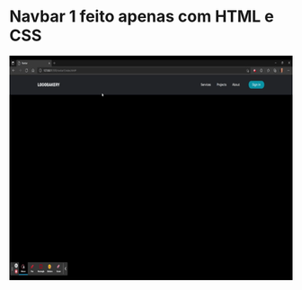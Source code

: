 # Navbar 1 feito apenas com HTML e CSS

<p align="center">
    <img width="720" height="400" src="images/to_readme/navbar1.gif">
</p>
